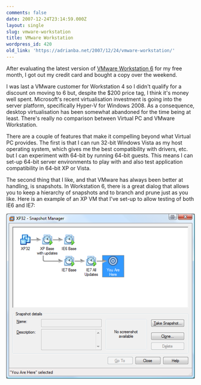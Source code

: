 ```yaml
---
comments: false
date: 2007-12-24T23:14:59.000Z
layout: single
slug: vmware-workstation
title: VMware Workstation
wordpress_id: 420
old_link: 'https://adrianba.net/2007/12/24/vmware-workstation/'
---
```

After evaluating the latest version of [VMware Workstation 6](http://www.vmware.com/products/ws/) for my free month, I got out my credit card and bought a copy over the weekend.

I was last a VMware customer for Workstation 4 so I didn't qualify for a discount on moving to 6 but, despite the $200 price tag, I think it's money well spent. Microsoft's recent virtualisation investment is going into the server platform, specifically Hyper-V for Windows 2008. As a consequence, desktop virtualisation has been somewhat abandoned for the time being at least. There's really no comparison between Virtual PC and VMware Workstation.

There are a couple of features that make it compelling beyond what Virtual PC provides. The first is that I can run 32-bit Windows Vista as my host operating system, which gives me the best compatibility with drivers, etc. but I can experiment with 64-bit by running 64-bit guests. This means I can set-up 64-bit server environments to play with and also test application compatibility in 64-bit XP or Vista.

The second thing that I like, and that VMware has always been better at handling, is snapshots. In Workstation 6, there is a great dialog that allows you to keep a hierarchy of snapshots and to branch and prune just as you like. Here is an example of an XP VM that I've set-up to allow testing of both IE6 and IE7:

![VMware Workstation 6 - Snapshot Manager](/assets/uploads/2007/12/img420-1.png)
